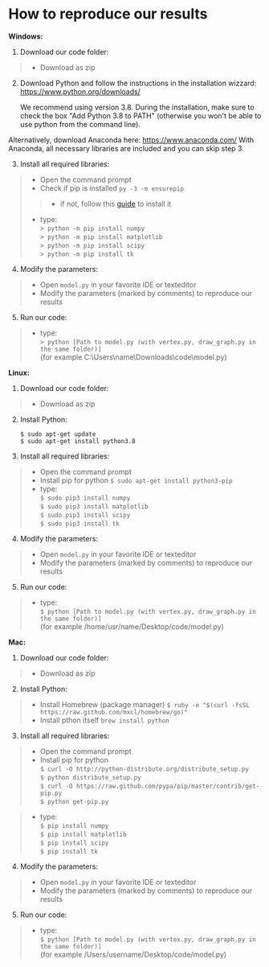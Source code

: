 # How to reproduce our results

__Windows:__
1. Download our code folder:
> * Download as zip

2. Download Python and follow the instructions in the installation wizzard:\
https://www.python.org/downloads/

    We recommend using version 3.8. During the installation, make sure to check the box "Add Python 3.8 to PATH" (otherwise you won't be    able to use python from the command line).
    
Alternatively, download Anaconda here: https://www.anaconda.com/ With Anaconda, all necessary libraries are included and you can skip step 3.

3. Install all required libraries:
> * Open the command prompt
> * Check if pip is installed `py -3 -m ensurepip`
>> * if not, follow this [guide](https://www.liquidweb.com/kb/install-pip-windows/) to install it
> * type:\
  `> python -m pip install numpy`\
  `> python -m pip install matplotlib`\
  `> python -m pip install scipy`\
  `> python -m pip install tk`

4. Modify the parameters:
> * Open `model.py` in your favorite IDE or texteditor
> * Modify the parameters (marked by comments) to reproduce our results
   
5. Run our code:
> * type:\
  `> python [Path to model.py (with vertex.py, draw_graph.py in the same folder)]`<br>
  (for example C:\Users\name\Downloads\code\model.py)
  
__Linux:__
1. Download our code folder:
> * Download as zip

2. Install Python:
    ~~~
    $ sudo apt-get update
    $ sudo apt-get install python3.8
    ~~~

3. Install all required libraries:
> * Open the command prompt
> * Install pip for python
   `$ sudo apt-get install python3-pip`
> * type:\
  `$ sudo pip3 install numpy`\
  `$ sudo pip3 install matplotlib`\
  `$ sudo pip3 install scipy`\
  `$ sudo pip3 install tk`

4. Modify the parameters:
> * Open `model.py` in your favorite IDE or texteditor
> * Modify the parameters (marked by comments) to reproduce our results
   
5. Run our code:
> * type:\
  `$ python [Path to model.py (with vertex.py, draw_graph.py in the same folder)]`<br>
  (for example /home/usr/name/Desktop/code/model.py)
  
__Mac:__
1. Download our code folder:
> * Download as zip

2. Install Python:
> * Install Homebrew (package manager)
    `$ ruby -e "$(curl -fsSL https://raw.github.com/mxcl/homebrew/go)"`
> * Install pthon itself
    `brew install python`

3. Install all required libraries:
> * Open the command prompt
> * Install pip for python\
`$ curl -O http://python-distribute.org/distribute_setup.py`\
`$ python distribute_setup.py`\
`$ curl -O https://raw.github.com/pypa/pip/master/contrib/get-pip.py`\
`$ python get-pip.py`

> * type:\
  `$ pip install numpy`\
  `$ pip install matplotlib`\
  `$ pip install scipy`\
  `$ pip install tk`

4. Modify the parameters:
> * Open `model.py` in your favorite IDE or texteditor
> * Modify the parameters (marked by comments) to reproduce our results
   
5. Run our code:
> * type:\
  `$ python [Path to model.py (with vertex.py, draw_graph.py in the same folder)]`<br>
  (for example /Users/username/Desktop/code/model.py)
